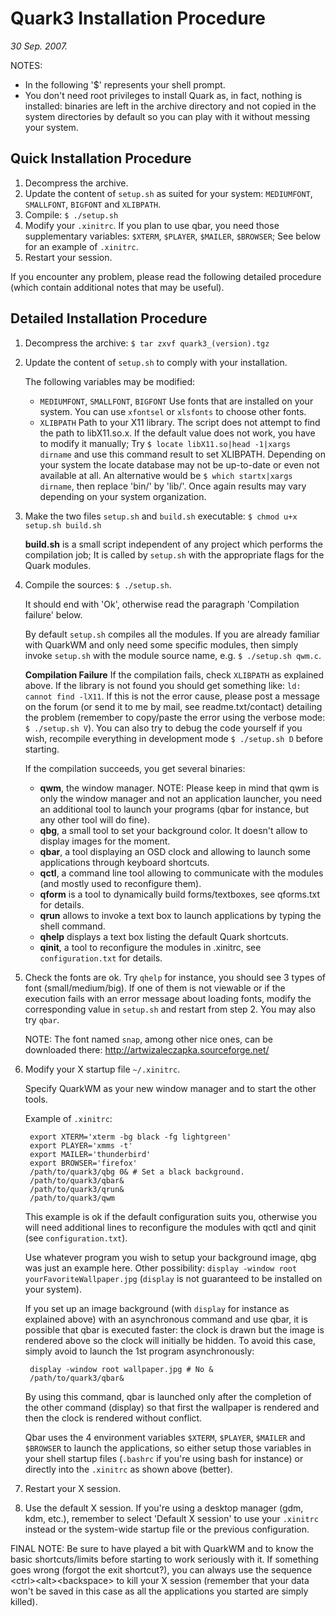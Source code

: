 Quark3 Installation Procedure
=============================

_30 Sep. 2007._

NOTES:
- In the following '$' represents your shell prompt.
- You don't need root privileges to install Quark as, in fact,
  nothing is installed: binaries are left in the archive directory
  and not copied in the system directories by default so you can
  play with it without messing your system.


Quick Installation Procedure
----------------------------

1. Decompress the archive.
2. Update the content of `setup.sh` as suited for your system:
	`MEDIUMFONT`, `SMALLFONT`, `BIGFONT` and `XLIBPATH`.
3. Compile: `$ ./setup.sh`
4. Modify your `.xinitrc`.
	If you plan to use qbar, you need those supplementary variables:
	`$XTERM`, `$PLAYER`, `$MAILER`, `$BROWSER`;
	See below for an example of `.xinitrc`. 
5. Restart your session.

If you encounter any problem, please read the following detailed
procedure (which contain additional notes that may be useful).


Detailed Installation Procedure
-------------------------------

1. Decompress the archive: `$ tar zxvf quark3_(version).tgz`

2. Update the content of `setup.sh` to comply with your installation.

	The following variables may be modified:
	- `MEDIUMFONT`, `SMALLFONT`, `BIGFONT`
		Use fonts that are installed on your system.
		You can use `xfontsel` or `xlsfonts` to choose other fonts.
	- `XLIBPATH`
		Path to your X11 library.
		The script does not attempt to find the path to libX11.so.x.
		If the default value does not work, you have to modify it manually;
		Try `$ locate libX11.so|head -1|xargs dirname` and use this command result to set XLIBPATH.
		Depending on your system the locate database may not be up-to-date or even not available at all.
		An alternative would be `$ which startx|xargs dirname`, then replace 'bin/' by 'lib/'.
		Once again results may vary depending on your system organization.

3. Make the two files `setup.sh` and `build.sh` executable: `$ chmod u+x setup.sh build.sh`

    **build.sh** is a small script independent of any project which performs the compilation job;
	It is called by `setup.sh` with the appropriate flags for the Quark modules.

4. Compile the sources: `$ ./setup.sh`.

	It should end with 'Ok', otherwise read the paragraph 'Compilation failure' below.

	By default `setup.sh` compiles all the modules.
	If you are already familiar with QuarkWM and only need some specific modules,
	then simply invoke `setup.sh` with the module source name, e.g. `$ ./setup.sh qwm.c`.

    **Compilation Failure**
		If the compilation fails, check `XLIBPATH` as explained above.
		If the library is not found you should get something like:
		`ld: cannot find -lX11`.
		If this is not the error cause, please post a message on
		the forum (or send it to me by mail, see readme.txt/contact)
		detailing the problem (remember to copy/paste the error
		using the verbose mode: `$ ./setup.sh V`). You can also try
		to debug the code yourself if you wish, recompile everything
		in development mode `$ ./setup.sh D` before starting.

    If the compilation succeeds, you get several binaries:
      - **qwm**, the window manager.
        NOTE: Please keep in mind that qwm is only the window manager
              and not an application launcher, you need an additional
              tool to launch your programs (qbar for instance, but
              any other tool will do fine).
      - **qbg**, a small tool to set your background color.
        It doesn't allow to display images for the moment.
      - **qbar**, a tool displaying an OSD clock and allowing to
        launch some applications through keyboard shortcuts.
      - **qctl**, a command line tool allowing to communicate with
        the modules (and mostly used to reconfigure them).
      - **qform** is a tool to dynamically build forms/textboxes,
        see qforms.txt for details.
      - **qrun** allows to invoke a text box to launch applications
        by typing the shell command.
      - **qhelp** displays a text box listing the default Quark
        shortcuts.
      - **qinit**, a tool to reconfigure the modules in .xinitrc,
        see `configuration.txt` for details.


5. Check the fonts are ok.
	Try `qhelp` for instance, you should see 3 types of font (small/medium/big).
	If one of them is not viewable or if the execution fails with an error message about loading fonts,
	modify the corresponding value in `setup.sh` and restart from step 2.
	You may also try `qbar`.

    NOTE:
		The font named `snap`, among other nice ones,
		can be downloaded there: http://artwizaleczapka.sourceforge.net/

6. Modify your X startup file `~/.xinitrc`.

	Specify QuarkWM as your new window manager and to start the other tools.

	Example of `.xinitrc`:

		export XTERM='xterm -bg black -fg lightgreen'
		export PLAYER='xmms -t'
		export MAILER='thunderbird'
		export BROWSER='firefox'
		/path/to/quark3/qbg 0& # Set a black background.
		/path/to/quark3/qbar&
		/path/to/quark3/qrun&
		/path/to/quark3/qwm

	This example is ok if the default configuration suits you,
	otherwise you will need additional lines to reconfigure the
	modules with qctl and qinit (see `configuration.txt`).

	Use whatever program you wish to setup your background image, qbg
	was just an example here. Other possibility:
	`display -window root yourFavoriteWallpaper.jpg` (`display` is not
	guaranteed to be installed on your system).

	If you set up an image background (with `display` for 
	instance as explained above) with an asynchronous command
	and use qbar, it is possible that qbar is executed faster:
	the clock is drawn but the image is rendered above so the
	clock will initially be hidden. To avoid this case, simply
	avoid to launch the 1st program asynchronously:

		display -window root wallpaper.jpg # No &
		/path/to/quark3/qbar&

	By using this command, qbar is launched only after the
	completion of the other command (display) so that first
	the wallpaper is rendered and then the clock is rendered
	without conflict.

	Qbar uses the 4 environment variables `$XTERM`, `$PLAYER`,
	`$MAILER` and `$BROWSER` to launch the applications, so
	either setup those variables in your shell startup
	files (`.bashrc` if you're using bash for instance) or
	directly into the `.xinitrc` as shown above (better).

7. Restart your X session.

8. Use the default X session.
	If you're using a desktop manager (gdm, kdm, etc.), remember
	to select 'Default X session' to use your `.xinitrc` instead
	or the system-wide startup file or the previous configuration.

FINAL NOTE:
	Be sure to have played a bit with QuarkWM and to know
	the basic shortcuts/limits before starting to work seriously with it.
	If something goes wrong (forgot the exit shortcut?),
	you can always use the sequence \<ctrl\>\<alt\>\<backspace\>
	to kill your X session (remember that your data won't
	be saved in this case as all the applications you
	started are simply killed).


